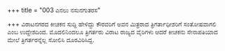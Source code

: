 +++
title = "003 ಎನಲು ನಸುನಗುತರಸ"

+++
ವಿರಾಟನಗರದ ಕೀಚಕನ ಸುದ್ದಿ ಹೇಳಿದ್ದು ಕೌರವರಿಗೆ ಅವನ ಮಿತ್ರರಾದ ತ್ರಿಗರ್ತಾಧೀಶರಿಗೆ ಸಂತೋಷವಾಗಲಿ ಎಂಬ ಉದ್ದೇಶದಿಂದ. ಮೊದಲಿನಿಂದಲೂ ತ್ರಿಗರ್ತರು ವಿರಾಟ ರಾಜ್ಯದ ವೈರಿಗಳು ಆದರೆ ಕೀಚಕನು ಸೇನಾಪತಿಯಾದ ಮೇಲೆ ತ್ರಿಗರ್ತರನ್ನೆಲ್ಲ ಸೋಲಿಸಿ ದೂರವಿರಿಸಿದ್ದ.